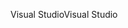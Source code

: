 <span data-ttu-id="98abe-101">Visual Studio</span><span class="sxs-lookup"><span data-stu-id="98abe-101">Visual Studio</span></span>